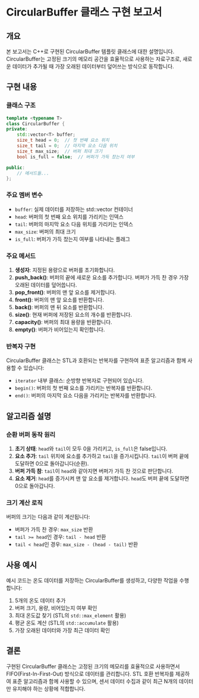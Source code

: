 # CircularBuffer 클래스 구현 보고서

## 개요
본 보고서는 C++로 구현된 CircularBuffer 템플릿 클래스에 대한 설명입니다. CircularBuffer는 고정된 크기의 메모리 공간을 효율적으로 사용하는 자료구조로, 새로운 데이터가 추가될 때 가장 오래된 데이터부터 덮어쓰는 방식으로 동작합니다.

## 구현 내용

### 클래스 구조
```cpp
template <typename T>
class CircularBuffer {
private:
    std::vector<T> buffer;
    size_t head = 0;  // 첫 번째 요소 위치
    size_t tail = 0;  // 마지막 요소 다음 위치
    size_t max_size;  // 버퍼 최대 크기
    bool is_full = false;  // 버퍼가 가득 찼는지 여부

public:
    // 메서드들...
};
```

### 주요 멤버 변수
- `buffer`: 실제 데이터를 저장하는 std::vector 컨테이너
- `head`: 버퍼의 첫 번째 요소 위치를 가리키는 인덱스
- `tail`: 버퍼의 마지막 요소 다음 위치를 가리키는 인덱스
- `max_size`: 버퍼의 최대 크기
- `is_full`: 버퍼가 가득 찼는지 여부를 나타내는 플래그

### 주요 메서드
1. **생성자**: 지정된 용량으로 버퍼를 초기화합니다.
2. **push_back()**: 버퍼의 끝에 새로운 요소를 추가합니다. 버퍼가 가득 찬 경우 가장 오래된 데이터를 덮어씁니다.
3. **pop_front()**: 버퍼의 맨 앞 요소를 제거합니다.
4. **front()**: 버퍼의 맨 앞 요소를 반환합니다.
5. **back()**: 버퍼의 맨 뒤 요소를 반환합니다.
6. **size()**: 현재 버퍼에 저장된 요소의 개수를 반환합니다.
7. **capacity()**: 버퍼의 최대 용량을 반환합니다.
8. **empty()**: 버퍼가 비어있는지 확인합니다.

### 반복자 구현
CircularBuffer 클래스는 STL과 호환되는 반복자를 구현하여 표준 알고리즘과 함께 사용할 수 있습니다:
- `iterator` 내부 클래스: 순방향 반복자로 구현되어 있습니다.
- `begin()`: 버퍼의 첫 번째 요소를 가리키는 반복자를 반환합니다.
- `end()`: 버퍼의 마지막 요소 다음을 가리키는 반복자를 반환합니다.

## 알고리즘 설명

### 순환 버퍼 동작 원리
1. **초기 상태**: `head`와 `tail`이 모두 0을 가리키고, `is_full`은 false입니다.
2. **요소 추가**: `tail` 위치에 요소를 추가하고 `tail`을 증가시킵니다. `tail`이 버퍼 끝에 도달하면 0으로 돌아갑니다(순환).
3. **버퍼 가득 참**: `tail`이 `head`와 같아지면 버퍼가 가득 찬 것으로 판단합니다.
4. **요소 제거**: `head`를 증가시켜 맨 앞 요소를 제거합니다. `head`도 버퍼 끝에 도달하면 0으로 돌아갑니다.

### 크기 계산 로직
버퍼의 크기는 다음과 같이 계산됩니다:
- 버퍼가 가득 찬 경우: `max_size` 반환
- `tail >= head`인 경우: `tail - head` 반환
- `tail < head`인 경우: `max_size - (head - tail)` 반환

## 사용 예시
예시 코드는 온도 데이터를 저장하는 CircularBuffer를 생성하고, 다양한 작업을 수행합니다:
1. 5개의 온도 데이터 추가
2. 버퍼 크기, 용량, 비어있는지 여부 확인
3. 최대 온도값 찾기 (STL의 `std::max_element` 활용)
4. 평균 온도 계산 (STL의 `std::accumulate` 활용)
5. 가장 오래된 데이터와 가장 최근 데이터 확인

## 결론
구현된 CircularBuffer 클래스는 고정된 크기의 메모리를 효율적으로 사용하면서 FIFO(First-In-First-Out) 방식으로 데이터를 관리합니다. STL 호환 반복자를 제공하여 표준 알고리즘과 함께 사용할 수 있으며, 센서 데이터 수집과 같이 최근 N개의 데이터만 유지해야 하는 상황에 적합합니다.
